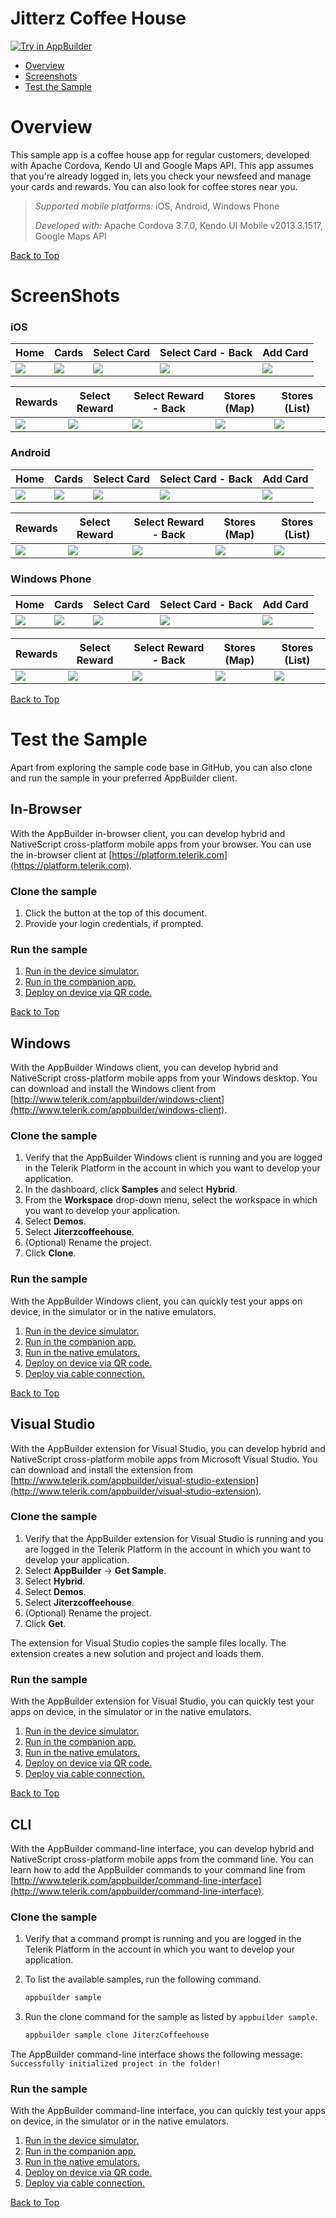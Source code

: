 Jitterz Coffee House
========================
<a href="https://platform.telerik.com/#appbuilder/clone/https%3A%2F%2Fgithub.com%2FIcenium%2FSample-JiterzCoffeehouse" target="_blank"><img src="http://docs.telerik.com/platform/samples/images/try-in-appbuilder.png" alt="Try in AppBuilder" title="Try in AppBuilder" /></a>  

<a id="top"></a>
* [Overview](#overview)
* [Screenshots](#screenshots)
* [Test the Sample](#test-the-sample)

# Overview

This sample app is a coffee house app for regular customers, developed with Apache Cordova, Kendo UI and Google Maps API. This app assumes that you're already logged in, lets you check your newsfeed and manage your cards and rewards. You can also look for coffee stores near you. 

> *Supported mobile platforms:* iOS, Android, Windows Phone
>
> *Developed with:* Apache Cordova 3.7.0, Kendo UI Mobile v2013.3.1517, Google Maps API

[Back to Top](#top)

# ScreenShots

### iOS

Home | Cards | Select Card | Select Card - Back | Add Card
---|---|---|---|---
![](https://raw.githubusercontent.com/Icenium/Sample-JiterzCoffeehouse/master/screenshots/ios/home.png) | ![](https://raw.githubusercontent.com/Icenium/Sample-JiterzCoffeehouse/master/screenshots/ios/cards.png) | ![](https://raw.githubusercontent.com/Icenium/Sample-JiterzCoffeehouse/master/screenshots/ios/card-info.png) | ![](https://raw.githubusercontent.com/Icenium/Sample-JiterzCoffeehouse/master/screenshots/ios/card-info-back.png) | ![](https://raw.githubusercontent.com/Icenium/Sample-JiterzCoffeehouse/master/screenshots/ios/card-add.png)

Rewards | Select Reward | Select Reward - Back | Stores (Map) | Stores (List)
---|---|---|---|---
![](https://raw.githubusercontent.com/Icenium/Sample-JiterzCoffeehouse/master/screenshots/ios/rewards.png) | ![](https://raw.githubusercontent.com/Icenium/Sample-JiterzCoffeehouse/master/screenshots/ios/reward-info.png) | ![](https://raw.githubusercontent.com/Icenium/Sample-JiterzCoffeehouse/master/screenshots/ios/reward-info-back.png) | ![](https://raw.githubusercontent.com/Icenium/Sample-JiterzCoffeehouse/master/screenshots/ios/stores-map.png) | ![](https://raw.githubusercontent.com/Icenium/Sample-JiterzCoffeehouse/master/screenshots/ios/stores-list.png)

### Android

Home | Cards | Select Card | Select Card - Back | Add Card
---|---|---|---|---
![](https://raw.githubusercontent.com/Icenium/Sample-JiterzCoffeehouse/master/screenshots/android/home.png) | ![](https://raw.githubusercontent.com/Icenium/Sample-JiterzCoffeehouse/master/screenshots/android/cards.png) | ![](https://raw.githubusercontent.com/Icenium/Sample-JiterzCoffeehouse/master/screenshots/android/card-info.png) | ![](https://raw.githubusercontent.com/Icenium/Sample-JiterzCoffeehouse/master/screenshots/android/card-info-back.png) | ![](https://raw.githubusercontent.com/Icenium/Sample-JiterzCoffeehouse/master/screenshots/android/card-add.png)

Rewards | Select Reward | Select Reward - Back | Stores (Map) | Stores (List)
---|---|---|---|---
![](https://raw.githubusercontent.com/Icenium/Sample-JiterzCoffeehouse/master/screenshots/android/rewards.png) | ![](https://raw.githubusercontent.com/Icenium/Sample-JiterzCoffeehouse/master/screenshots/android/reward-info.png) | ![](https://raw.githubusercontent.com/Icenium/Sample-JiterzCoffeehouse/master/screenshots/android/reward-info-back.png) | ![](https://raw.githubusercontent.com/Icenium/Sample-JiterzCoffeehouse/master/screenshots/android/stores-map.png) | ![](https://raw.githubusercontent.com/Icenium/Sample-JiterzCoffeehouse/master/screenshots/android/stores-list.png)

### Windows Phone

Home | Cards | Select Card | Select Card - Back | Add Card
---|---|---|---|---
![](https://raw.githubusercontent.com/Icenium/Sample-JiterzCoffeehouse/master/screenshots/wp/home.png) | ![](https://raw.githubusercontent.com/Icenium/Sample-JiterzCoffeehouse/master/screenshots/wp/cards.png) | ![](https://raw.githubusercontent.com/Icenium/Sample-JiterzCoffeehouse/master/screenshots/wp/card-info.png) | ![](https://raw.githubusercontent.com/Icenium/Sample-JiterzCoffeehouse/master/screenshots/wp/card-info-back.png) | ![](https://raw.githubusercontent.com/Icenium/Sample-JiterzCoffeehouse/master/screenshots/wp/card-add.png)

Rewards | Select Reward | Select Reward - Back | Stores (Map) | Stores (List)
---|---|---|---|---
![](https://raw.githubusercontent.com/Icenium/Sample-JiterzCoffeehouse/master/screenshots/wp/rewards.png) | ![](https://raw.githubusercontent.com/Icenium/Sample-JiterzCoffeehouse/master/screenshots/wp/reward-info.png) | ![](https://raw.githubusercontent.com/Icenium/Sample-JiterzCoffeehouse/master/screenshots/wp/reward-info-back.png) | ![](https://raw.githubusercontent.com/Icenium/Sample-JiterzCoffeehouse/master/screenshots/wp/stores-map.png) | ![](https://raw.githubusercontent.com/Icenium/Sample-JiterzCoffeehouse/master/screenshots/wp/stores-list.png)

[Back to Top](#top)

# Test the Sample

Apart from exploring the sample code base in GitHub, you can also clone and run the sample in your preferred AppBuilder client.

## In-Browser

With the AppBuilder in-browser client, you can develop hybrid and NativeScript cross-platform mobile apps from your browser. You can use the in-browser client at [https://platform.telerik.com](https://platform.telerik.com).

### Clone the sample

1. Click the button at the top of this document.
1. Provide your login credentials, if prompted.

### Run the sample

1. [Run in the device simulator.][device simulator]
1. [Run in the companion app.][companion]
1. [Deploy on device via QR code.][QR code]

[Back to Top](#top)

## Windows

With the AppBuilder Windows client, you can develop hybrid and NativeScript cross-platform mobile apps from your Windows desktop. You can download and install the Windows client from [http://www.telerik.com/appbuilder/windows-client](http://www.telerik.com/appbuilder/windows-client).

### Clone the sample

1. Verify that the AppBuilder Windows client is running and you are logged in the Telerik Platform in the account in which you want to develop your application.
1. In the dashboard, click **Samples** and select **Hybrid**.
1. From the **Workspace** drop-down menu, select the workspace in which you want to develop your application.
1. Select **Demos**.
1. Select **Jiterzcoffeehouse**.
1. (Optional) Rename the project.
1. Click **Clone**.

### Run the sample

With the AppBuilder Windows client, you can quickly test your apps on device, in the simulator or in the native emulators.

1. [Run in the device simulator.][device simulator]
1. [Run in the companion app.][companion]
1. [Run in the native emulators.][emulators]
1. [Deploy on device via QR code.][QR code]
1. [Deploy via cable connection.][USB deploy]

[Back to Top](#top)

## Visual Studio

With the AppBuilder extension for Visual Studio, you can develop hybrid and NativeScript cross-platform mobile apps from Microsoft Visual Studio. You can download and install the extension from [http://www.telerik.com/appbuilder/visual-studio-extension](http://www.telerik.com/appbuilder/visual-studio-extension).

### Clone the sample

1. Verify that the AppBuilder extension for Visual Studio is running and you are logged in the Telerik Platform in the account in which you want to develop your application.
1. Select **AppBuilder** &#8594; **Get Sample**.
1. Select **Hybrid**.
1. Select **Demos**.
1. Select **Jiterzcoffeehouse**.
1. (Optional) Rename the project.
1. Click **Get**.

The extension for Visual Studio copies the sample files locally. The extension creates a new solution and project and loads them.

### Run the sample

With the AppBuilder extension for Visual Studio, you can quickly test your apps on device, in the simulator or in the native emulators.

1. [Run in the device simulator.][device simulator]
1. [Run in the companion app.][companion]
1. [Run in the native emulators.][emulators]
1. [Deploy on device via QR code.][QR code]
1. [Deploy via cable connection.][USB deploy]

[Back to Top](#top)

## CLI

With the AppBuilder command-line interface, you can develop hybrid and NativeScript cross-platform mobile apps from the command line. You can learn how to add the AppBuilder commands to your command line from [http://www.telerik.com/appbuilder/command-line-interface](http://www.telerik.com/appbuilder/command-line-interface).

### Clone the sample

1. Verify that a command prompt is running and you are logged in the Telerik Platform in the account in which you want to develop your application.
1. To list the available samples, run the following command.

	```bash
	appbuilder sample
	```
1. Run the clone command for the sample as listed by `appbuilder sample`.
	
	```bash
	appbuilder sample clone JiterzCoffeehouse
	```

The AppBuilder command-line interface shows the following message: `Successfully initialized project in the folder!`

### Run the sample

With the AppBuilder command-line interface, you can quickly test your apps on device, in the simulator or in the native emulators.

1. [Run in the device simulator.][device simulator]
1. [Run in the companion app.][companion]
1. [Run in the native emulators.][emulators]
1. [Deploy on device via QR code.][QR code]
1. [Deploy via cable connection.][USB deploy]

[Back to Top](#top)

[device simulator]: http://docs.telerik.com/platform/appbuilder/testing-your-app/running-apps-in-simulator/launch-simulator
[companion]: http://docs.telerik.com/platform/appbuilder/testing-your-app/running-on-devices/run-companion/using-appbuilder-companion-app
[QR code]: http://docs.telerik.com/platform/appbuilder/testing-your-app/running-on-devices/deploy-remote
[USB deploy]: http://docs.telerik.com/platform/appbuilder/testing-your-app/running-on-devices/running-on-connected-devices/deploy-connected
[emulators]: http://docs.telerik.com/platform/appbuilder/testing-your-app/running-in-emulators/native-emulators
